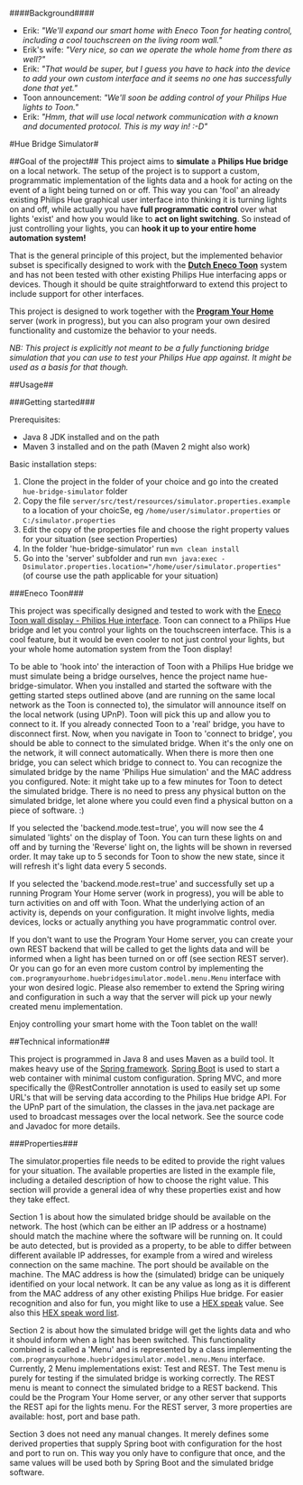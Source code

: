 ####Background####
- Erik: *"We'll expand our smart home with Eneco Toon for heating control, including a cool touchscreen on the living room wall."*
- Erik's wife: *"Very nice, so can we operate the whole home from there as well?"*
- Erik: *"That would be super, but I guess you have to hack into the device to add your own custom interface and it seems no one has successfully done that yet."*
- Toon announcement: *"We'll soon be adding control of your Philips Hue lights to Toon."*
- Erik: *"Hmm, that will use local network communication with a known and documented protocol. This is my way in! :-D"*

#Hue Bridge Simulator#

##Goal of the project##
This project aims to **simulate** a **Philips Hue bridge** on a local network. The setup of the project is to support a custom, programmatic implementation of the lights data and a hook for acting on the event of a light being turned on or off. This way you can 'fool' an already existing Philips Hue graphical user interface into thinking it is turning lights on and off, while actually you have **full programmatic control** over what lights 'exist' and how you would like to **act on light switching**. So instead of just controlling your lights, you can **hook it up to your entire home automation system!**

That is the general principle of this project, but the implemented behavior subset is specifically designed to work with the **[Dutch Eneco Toon](http://www.eneco.nl/toon)** system and has not been tested with other existing Philips Hue interfacing apps or devices. Though it should be quite straightforward to extend this project to include support for other interfaces.

This project is designed to work together with the **[Program Your Home](https://github.com/ewjmulder/program-your-home)** server (work in progress), but you can also program your own desired functionality and customize the behavior to your needs.

*NB: This project is explicitly not meant to be a fully functioning bridge simulation that you can use to test your Philips Hue app against. It might be used as a basis for that though.*

##Usage##

###Getting started###

Prerequisites:
* Java 8 JDK installed and on the path
* Maven 3 installed and on the path (Maven 2 might also work)

Basic installation steps:
1. Clone the project in the folder of your choice and go into the created `hue-bridge-simulator` folder
2. Copy the file `server/src/test/resources/simulator.properties.example` to a location of your choicSe, eg `/home/user/simulator.properties` or `C:/simulator.properties`
3. Edit the copy of the properties file and choose the right property values for your situation (see section Properties)
4. In the folder 'hue-bridge-simulator' run `mvn clean install`
5. Go into the 'server' subfolder and run `mvn java:exec -Dsimulator.properties.location="/home/user/simulator.properties"` (of course use the path applicable for your situation)

###Eneco Toon###

This project was specifically designed and tested to work with the [Eneco Toon wall display - Philips Hue interface](https://www.eneco.nl/includes/eneco3/img/toonstatic/toon-hue/toon-device.png). Toon can connect to a Philips Hue bridge and let you control your lights on the touchscreen interface. This is a cool feature, but it would be even cooler to not just control your lights, but your whole home automation system from the Toon display!

To be able to 'hook into' the interaction of Toon with a Philips Hue bridge we must simulate being a bridge ourselves, hence the project name hue-bridge-simulator. When you installed and started the software with the getting started steps outlined above (and are running on the same local network as the Toon is connected to), the simulator will announce itself on the local network (using UPnP). Toon will pick this up and allow you to connect to it. If you already connected Toon to a 'real' bridge, you have to disconnect first. Now, when you navigate in Toon to 'connect to bridge', you should be able to connect to the simulated bridge. When it's the only one on the network, it will connect automatically. When there is more then one bridge, you can select which bridge to connect to. You can recognize the simulated bridge by the name 'Philips Hue simulation' and the MAC address you configured. Note: it might take up to a few minutes for Toon to detect the simulated bridge. There is no need to press any physical button on the simulated bridge, let alone where you could even find a physical button on a piece of software. :)

If you selected the 'backend.mode.test=true', you will now see the 4 simulated 'lights' on the display of Toon. You can turn these lights on and off and by turning the 'Reverse' light on, the lights will be shown in reversed order. It may take up to 5 seconds for Toon to show the new state, since it will refresh it's light data every 5 seconds.

If you selected the 'backend.mode.rest=true' and successfully set up a running Program Your Home server (work in progress), you will be able to turn activities on and off with Toon. What the underlying action of an activity is, depends on your configuration. It might involve lights, media devices, locks or actually anything you have programmatic control over.

If you don't want to use the Program Your Home server, you can create your own REST backend that will be called to get the lights data and will be informed when a light has been turned on or off (see section REST server). Or you can go for an even more custom control by implementing the `com.programyourhome.huebridgesimulator.model.menu.Menu` interface with your won desired logic. Please also remember to extend the Spring wiring and configuration in such a way that the server will pick up your newly created menu implementation.

Enjoy controlling your smart home with the Toon tablet on the wall!

##Technical information##

This project is programmed in Java 8 and uses Maven as a build tool. It makes heavy use of the [Spring framework](http://spring.io/). [Spring Boot](http://projects.spring.io/spring-boot/) is used to start a web container with minimal custom configuration. Spring MVC, and more specifically the @RestController annotation is used to easily set up some URL's that will be serving data according to the Philips Hue bridge API. For the UPnP part of the simulation, the classes in the java.net package are used to broadcast messages over the local network. See the source code and Javadoc for more details.

###Properties###

The simulator.properties file needs to be edited to provide the right values for your situation. The available properties are listed in the example file, including a detailed description of how to choose the right value. This section will provide a general idea of why these properties exist and how they take effect.

Section 1 is about how the simulated bridge should be available on the network. The host (which can be either an IP address or a hostname) should match the machine where the software will be running on. It could be auto detected, but is provided as a property, to be able to differ between different available IP addresses, for example from a wired and wireless connection on the same machine. The port should be available on the machine. The MAC address is how the (simulated) bridge can be uniquely identified on your local network. It can be any value as long as it is different from the MAC address of any other existing Philips Hue bridge. For easier recognition and also for fun, you might like to use a [HEX speak](http://en.wikipedia.org/wiki/Hexspeak) value. See also this [HEX speak word list](https://reminiscential.wordpress.com/2008/09/03/hexspeak-word-list/).

Section 2 is about how the simulated bridge will get the lights data and who it should inform when a light has been switched. This functionality combined is called a 'Menu' and is represented by a class implementing the `com.programyourhome.huebridgesimulator.model.menu.Menu` interface. Currently, 2 Menu implementations exist: Test and REST. The Test menu is purely for testing if the simulated bridge is working correctly. The REST menu is meant to connect the simulated bridge to a REST backend. This could be the Program Your Home server, or any other server that supports the REST api for the lights menu. For the REST server, 3 more properties are available: host, port and base path.

Section 3 does not need any manual changes. It merely defines some derived properties that supply Spring boot with configuration for the host and port to run on. This way you only have to configure that once, and the same values will be used both by Spring Boot and the simulated bridge software.
